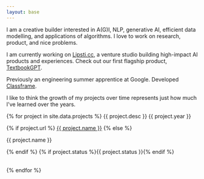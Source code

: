 ```yaml
---
layout: base
---
```


I am a creative builder interested in A(G)I, NLP, generative AI, efficient data modelling, and applications of algorithms. I love to work on research, product, and nice problems.

I am currently working on [Lipsti.cc](https://lipsti.cc), a venture studio building high-impact AI products and experiences.
Check out our first flagship product, [TextbookGPT](https://book.lipsti.cc).

Previously an engineering summer apprentice at Google. Developed [Classframe](https://aarushgupta.com/classframe).

I like to think the growth of my projects over time represents just how much I've learned over the years.

<div class = "projects">
{% for project in site.data.projects %}
<span class = "date">
<span class = "desc">{{ project.desc }}</span>
{{ project.year }}
</span>

{% if project.url %}
<a href = "{{ project.url }}">{{ project.name }}</a>
{% else %}
<p>{{ project.name }}</p>
{% endif %}
{% if project.status %}<span class = "status">{{ project.status }}</span>{% endif %}
<br><br>

{% endfor %}
</div>

<footer>
    <a href = "https://twitter.com/notallm" target = "_blank"><i class = "bi bi-twitter"></i></a>
    <a href = "https://github.com/notallm" target = "_blank"><i class = "bi bi-github"></i></a>
    <a href = "https://linkedin.com/in/aarushgupta001" target = "_blank"><i class = "bi bi-linkedin"></i></a>
    <a href = "mailto:hi@aarushgupta.com" target = "_blank"><i class = "bi bi-envelope-fill"></i></a>
</footer>
